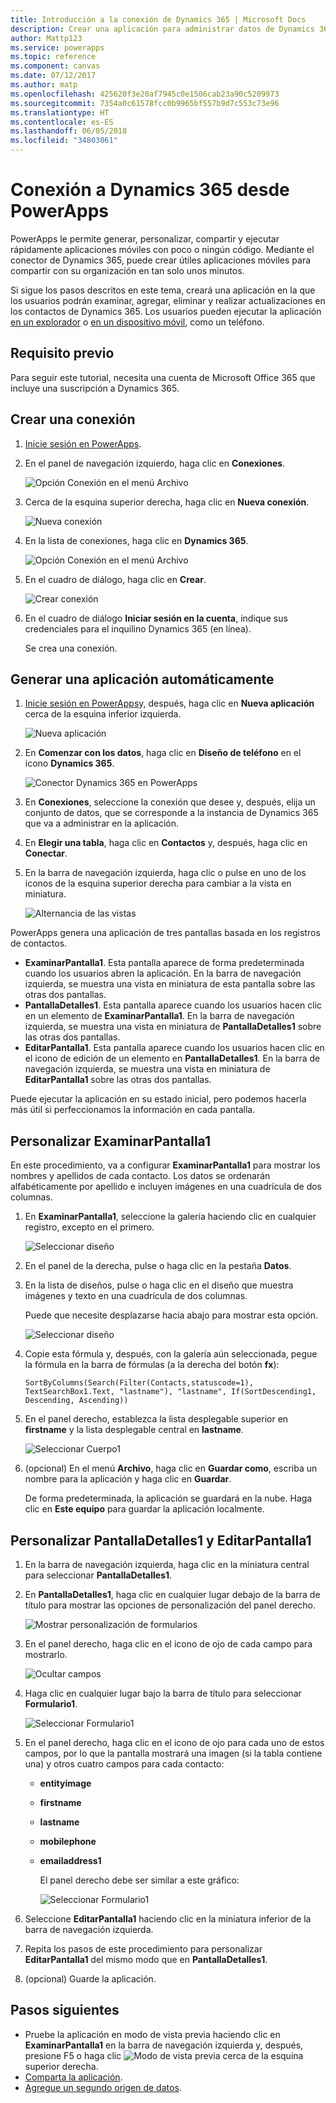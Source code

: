 ```yaml
---
title: Introducción a la conexión de Dynamics 365 | Microsoft Docs
description: Crear una aplicación para administrar datos de Dynamics 365
author: Mattp123
ms.service: powerapps
ms.topic: reference
ms.component: canvas
ms.date: 07/12/2017
ms.author: matp
ms.openlocfilehash: 425620f3e20af7945c0e1506cab23a90c5209973
ms.sourcegitcommit: 7354a0c61578fcc0b9965bf557b9d7c553c73e96
ms.translationtype: HT
ms.contentlocale: es-ES
ms.lasthandoff: 06/05/2018
ms.locfileid: "34803061"
---
```

# <a name="connect-to-dynamics-365-from-powerapps"></a>Conexión a Dynamics 365 desde PowerApps
PowerApps le permite generar, personalizar, compartir y ejecutar rápidamente aplicaciones móviles con poco o ningún código. Mediante el conector de Dynamics 365, puede crear útiles aplicaciones móviles para compartir con su organización en tan solo unos minutos.

Si sigue los pasos descritos en este tema, creará una aplicación en la que los usuarios podrán examinar, agregar, eliminar y realizar actualizaciones en los contactos de Dynamics 365. Los usuarios pueden ejecutar la aplicación [en un explorador](../../../user/run-app-browser.md) o [en un dispositivo móvil](../../../user/run-app-client.md), como un teléfono.

## <a name="prerequisite"></a>Requisito previo
Para seguir este tutorial, necesita una cuenta de Microsoft Office 365 que incluye una suscripción a Dynamics 365.

## <a name="create-a-connection"></a>Crear una conexión
1. [Inicie sesión en PowerApps](https://web.powerapps.com/).
2. En el panel de navegación izquierdo, haga clic en **Conexiones**.
   
    ![Opción Conexión en el menú Archivo](./media/connection-dynamics-crmonline/file-connections.png)
3. Cerca de la esquina superior derecha, haga clic en **Nueva conexión**.
   
    ![Nueva conexión](./media/connection-dynamics-crmonline/new-connection.png)
4. En la lista de conexiones, haga clic en **Dynamics 365**.
   
    ![Opción Conexión en el menú Archivo](./media/connection-dynamics-crmonline/connection-d365.png)
5. En el cuadro de diálogo, haga clic en **Crear**.
   
    ![Crear conexión](./media/connection-dynamics-crmonline/create-connection.png)
6. En el cuadro de diálogo **Iniciar sesión en la cuenta**, indique sus credenciales para el inquilino Dynamics 365 (en línea).
   
    Se crea una conexión.

## <a name="generate-an-app-automatically"></a>Generar una aplicación automáticamente
1. [Inicie sesión en PowerApps](https://web.powerapps.com/)y, después, haga clic en **Nueva aplicación** cerca de la esquina inferior izquierda.
   
    ![Nueva aplicación](./media/connection-dynamics-crmonline/new-app.png)
2. En **Comenzar con los datos**, haga clic en **Diseño de teléfono** en el icono **Dynamics 365**.
   
    ![Conector Dynamics 365 en PowerApps](./media/connection-dynamics-crmonline/phonelayout.png)
3. En **Conexiones**, seleccione la conexión que desee y, después, elija un conjunto de datos, que se corresponde a la instancia de Dynamics 365 que va a administrar en la aplicación.
4. En **Elegir una tabla**, haga clic en **Contactos** y, después, haga clic en **Conectar**.
5. En la barra de navegación izquierda, haga clic o pulse en uno de los iconos de la esquina superior derecha para cambiar a la vista en miniatura.
   
    ![Alternancia de las vistas](./media/connection-dynamics-crmonline/toggle-view.png)

PowerApps genera una aplicación de tres pantallas basada en los registros de contactos.

* **ExaminarPantalla1**. Esta pantalla aparece de forma predeterminada cuando los usuarios abren la aplicación. En la barra de navegación izquierda, se muestra una vista en miniatura de esta pantalla sobre las otras dos pantallas.
* **PantallaDetalles1**. Esta pantalla aparece cuando los usuarios hacen clic en un elemento de **ExaminarPantalla1**.  En la barra de navegación izquierda, se muestra una vista en miniatura de **PantallaDetalles1** sobre las otras dos pantallas.
* **EditarPantalla1**. Esta pantalla aparece cuando los usuarios hacen clic en el icono de edición de un elemento en **PantallaDetalles1**. En la barra de navegación izquierda, se muestra una vista en miniatura de **EditarPantalla1** sobre las otras dos pantallas.

Puede ejecutar la aplicación en su estado inicial, pero podemos hacerla más útil si perfeccionamos la información en cada pantalla.

## <a name="customize-browsescreen1"></a>Personalizar ExaminarPantalla1
En este procedimiento, va a configurar **ExaminarPantalla1** para mostrar los nombres y apellidos de cada contacto. Los datos se ordenarán alfabéticamente por apellido e incluyen imágenes en una cuadrícula de dos columnas.

1. En **ExaminarPantalla1**, seleccione la galería haciendo clic en cualquier registro, excepto en el primero.
   
    ![Seleccionar diseño](./media/connection-dynamics-crmonline/select-gallery.png)
2. En el panel de la derecha, pulse o haga clic en la pestaña **Datos**.
3. En la lista de diseños, pulse o haga clic en el diseño que muestra imágenes y texto en una cuadrícula de dos columnas.
   
    Puede que necesite desplazarse hacia abajo para mostrar esta opción.
   
    ![Seleccionar diseño](./media/connection-dynamics-crmonline/select-layout.png)
4. Copie esta fórmula y, después, con la galería aún seleccionada, pegue la fórmula en la barra de fórmulas (a la derecha del botón **fx**):
   
    `SortByColumns(Search(Filter(Contacts,statuscode=1), TextSearchBox1.Text, "lastname"), "lastname", If(SortDescending1, Descending, Ascending))`
5. En el panel derecho, establezca la lista desplegable superior en **firstname** y la lista desplegable central en **lastname**.
   
    ![Seleccionar Cuerpo1](./media/connection-dynamics-crmonline/firstname-lastname.png)
6. (opcional) En el menú **Archivo**, haga clic en **Guardar como**, escriba un nombre para la aplicación y haga clic en **Guardar**.
   
    De forma predeterminada, la aplicación se guardará en la nube. Haga clic en **Este equipo** para guardar la aplicación localmente.

## <a name="customize-detailsscreen1-and-editscreen1"></a>Personalizar PantallaDetalles1 y EditarPantalla1
1. En la barra de navegación izquierda, haga clic en la miniatura central para seleccionar **PantallaDetalles1**.
2. En **PantallaDetalles1**, haga clic en cualquier lugar debajo de la barra de título para mostrar las opciones de personalización del panel derecho.
   
    ![Mostrar personalización de formularios](./media/connection-dynamics-crmonline/show-customization.png)
3. En el panel derecho, haga clic en el icono de ojo de cada campo para mostrarlo.
   
    ![Ocultar campos](./media/connection-dynamics-crmonline/hide-field.png)
4. Haga clic en cualquier lugar bajo la barra de título para seleccionar **Formulario1**.
   
    ![Seleccionar Formulario1](./media/connection-dynamics-crmonline/select-form1.png)
5. En el panel derecho, haga clic en el icono de ojo para cada uno de estos campos, por lo que la pantalla mostrará una imagen (si la tabla contiene una) y otros cuatro campos para cada contacto:
   
   * **entityimage**
   * **firstname**
   * **lastname**
   * **mobilephone**
   * **emailaddress1**
     
     El panel derecho debe ser similar a este gráfico:
     
     ![Seleccionar Formulario1](./media/connection-dynamics-crmonline/show-fields.png)
6. Seleccione **EditarPantalla1** haciendo clic en la miniatura inferior de la barra de navegación izquierda.
7. Repita los pasos de este procedimiento para personalizar **EditarPantalla1** del mismo modo que en **PantallaDetalles1**.
8. (opcional) Guarde la aplicación.

## <a name="next-steps"></a>Pasos siguientes
* Pruebe la aplicación en modo de vista previa haciendo clic en **ExaminarPantalla1** en la barra de navegación izquierda y, después, presione F5 o haga clic ![Modo de vista previa](./media/connection-dynamics-crmonline/runpowerapp.png) cerca de la esquina superior derecha.
* [Comparta la aplicación](../share-app.md).
* [Agregue un segundo origen de datos](../add-data-connection.md).

